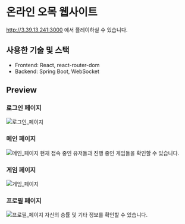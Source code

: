 # 온라인 오목 웹사이트
http://3.39.13.241:3000 에서 플레이하실 수 있습니다.

## 사용한 기술 및 스택
<ul>
  <li> Frontend: React, react-router-dom </li>
  <li> Backend: Spring Boot, WebSocket
</ul>

## Preview
### 로그인 페이지
![로그인_페이지](https://github.com/hgcha/Online-Omok/assets/29989863/36412daf-4a23-43ec-a91c-8c5df01d8b23)

### 메인 페이지
![메인_페이지](https://github.com/hgcha/Online-Omok/assets/29989863/5606ca97-9f22-4d93-97df-aad2f157f1a6)
현재 접속 중인 유저들과 진행 중인 게임들을 확인할 수 있습니다.

### 게임 페이지
![게임_페이지](https://github.com/hgcha/Online-Omok/assets/29989863/5b32bba0-d6d5-44e2-af2e-6334cc6f04b7)

### 프로필 페이지
![프로필_페이지](https://github.com/hgcha/Online-Omok/assets/29989863/f6d526a6-1053-487d-9c53-b5de0752a7d4)
자신의 승률 및 기타 정보를 확인할 수 있습니다.
